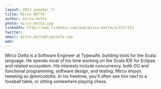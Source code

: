 ```yaml
---
layout: 2013_speaker_fr
title: Mirco DOTTA
author: mirco-dotta
photo: mirco-dotta.jpg
linkedIn: http://www.linkedin.com/pub/mirco-dotta/a/537/152
twitter:
email: mirco.dotta@typesafe.com
web:
---
```


Mirco Dotta is a Software Engineer at Typesafe, building tools for the Scala language. He spends most of his time working on the Scala IDE for Eclipse and related ecosystem. His interests include concurrency, both OO and functional programming, software design, and testing. Mirco enjoys tweeting as @mircodotta. In his freetime, you'll often see him next to a foosball table, or sitting somewhere playing chess.